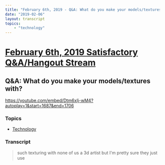 ```yaml
---
title: "February 6th, 2019 - Q&A: What do you make your models/textures with?"
date: "2019-02-06"
layout: transcript
topics: 
    - "technology"
---
```

# [February 6th, 2019 Satisfactory Q&A/Hangout Stream](../2019-02-06.md)
## Q&A: What do you make your models/textures with?
https://youtube.com/embed/Dtm6xIj-wM4?autoplay=1&start=1687&end=1706
### Topics
* [Technology](../topics/technology.md)

### Transcript

> such texturing with none of us a 3d
> artist but I'm pretty sure they just use
